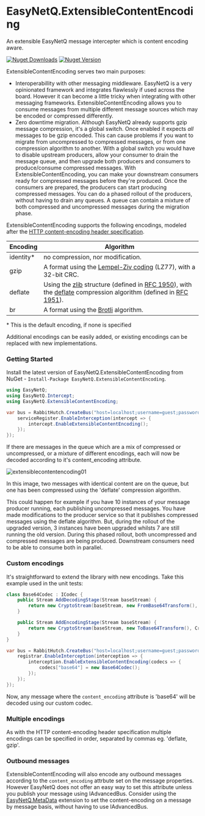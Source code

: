 # EasyNetQ.ExtensibleContentEncoding
An extensible EasyNetQ message intercepter which is content encoding aware.

[![Nuget Downloads](https://img.shields.io/nuget/dt/EasyNetQ.ExtensibleContentEncoding.svg)](https://www.nuget.org/packages/EasyNetQ.ExtensibleContentEncoding/) [![Nuget Version](https://img.shields.io/nuget/v/EasyNetQ.ExtensibleContentEncoding.svg)](https://www.nuget.org/packages/EasyNetQ.ExtensibleContentEncoding/)

ExtensibleContentEncoding serves two main purposes:
* Interoperabillity with other messaging middleware. EasyNetQ is a very opinionated framework and integrates flawlessly if used across the board. However it can become a little tricky when integrating with other messaging frameworks. ExtensibleContentEncoding allows you to consume messages from multiple different message sources which may be encoded or compressed differently.
* Zero downtime migration. Although EasyNetQ already supports gzip message compression, it's a global switch. Once enabled it expects *all* messages to be gzip encoded. This can cause problems if you want to migrate from uncompressed to compressed messages, or from one compression algorithm to another. With a global switch you would have to disable upstream producers, allow your consumer to drain the message queue, and then upgrade both producers and consumers to produce/consume compressed messages. With ExtensibleContentEncoding, you can make your downstream consumers ready for compressed messages before they're produced. Once the consumers are prepared, the producers can start producing compressed messages. You can do a phased rollout of the producers, without having to drain any queues. A queue can contain a mixture of both compressed and uncompressed messages during the migration phase.

ExtensibleContentEncoding supports the following encodings, modeled after the [HTTP content-encoding header specification](https://developer.mozilla.org/en-US/docs/Web/HTTP/Headers/Content-Encoding).

Encoding | Algorithm
-------- | --------
identity\* | no compression, nor modification.
gzip     | A format using the [Lempel-Ziv coding](http://en.wikipedia.org/wiki/LZ77_and_LZ78#LZ77) (LZ77), with a 32-bit CRC.
deflate  | Using the [zlib](http://en.wikipedia.org/wiki/Zlib) structure (defined in [RFC 1950](http://tools.ietf.org/html/rfc1950)), with the [deflate](http://en.wikipedia.org/wiki/DEFLATE) compression algorithm (defined in [RFC 1951](http://tools.ietf.org/html/rfc1952)).
br       | A format using the [Brotli](https://en.wikipedia.org/wiki/Brotli) algorithm.

\* This is the default encoding, if none is specified

Additional encodings can be easily added, or existing encodings can be replaced with new implementations.

### Getting Started
Install the latest version of EasyNetQ.ExtensibleContentEncoding from NuGet - `Install-Package EasyNetQ.ExtensibleContentEncoding`.

```csharp
using EasyNetQ;
using EasyNetQ.Intercept;
using EasyNetQ.ExtensibleContentEncoding;

var bus = RabbitHutch.CreateBus("host=localhost;username=guest;password=guest", serviceRegister => {
	serviceRegister.EnableInterception(intercept => {
		intercept.EnableExtensibleContentEncoding();
	});
});
```

If there are messages in the queue which are a mix of compressed or uncompressed, or a mixture of different encodings, each will now be decoded according to it's content_encoding attribute.

![extensiblecontentencoding01](https://user-images.githubusercontent.com/2029369/33917930-c30c2242-dfa8-11e7-8a14-5531acdb6ca2.png)

In this image, two messages with identical content are on the queue, but one has been compressed using the 'deflate' compression algorithm.

This could happen for example if you have 10 instances of your message producer running, each publishing uncompressed messages. You have made modifications to the producer service so that it publishes compressed messages using the deflate algorithm. But, during the rollout of the upgraded version, 3 instances have been upgraded whilsts 7 are still running the old version. During this phased rollout, both uncompressed and compressed messages are being produced. Downstream consumers need to be able to consume both in parallel.

### Custom encodings
It's straightforward to extend the library with new encodings. Take this example used in the unit tests:

```csharp
class Base64Codec : ICodec {
    public Stream AddDecodingStage(Stream baseStream) {
        return new CryptoStream(baseStream, new FromBase64Transform(), CryptoStreamMode.Read);
    }

    public Stream AddEncodingStage(Stream baseStream) {
        return new CryptoStream(baseStream, new ToBase64Transform(), CryptoStreamMode.Write);
    }
}

var bus = RabbitHutch.CreateBus("host=localhost;username=guest;password=guest", registrar => {
    registrar.EnableInterception(interception => {
        interception.EnableExtensibleContentEncoding(codecs => {
			codecs["base64"] = new Base64Codec();
		});
    });
});
```

Now, any message where the `content_encoding` attribute is 'base64' will be decoded using our custom codec.

### Multiple encodings
As with the HTTP content-encoding header specification multiple encodings can be specified in order, separated by commas eg. 'deflate, gzip'.

### Outbound messages
ExtensibleContentEncoding will also encode any outbound messages according to the `content_encoding` attrbute set on the message properties. However EasyNetQ does not offer an easy way to set this attribute unless you publish your message using IAdvancedBus. Consider using the [EasyNetQ.MetaData](https://github.com/Matthew-Davey/EasyNetQ.MetaData) extension to set the content-encoding on a message by message basis, without having to use IAdvancedBus.
